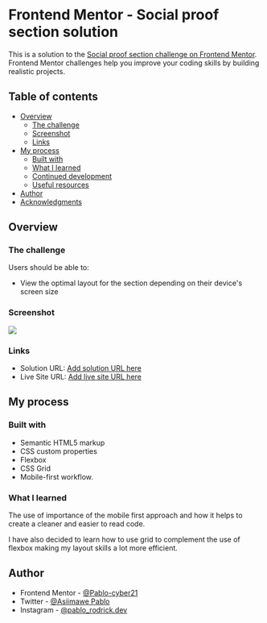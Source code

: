 # Frontend Mentor - Social proof section solution

This is a solution to the [Social proof section challenge on Frontend Mentor](https://www.frontendmentor.io/challenges/social-proof-section-6e0qTv_bA). Frontend Mentor challenges help you improve your coding skills by building realistic projects.

## Table of contents

- [Overview](#overview)
  - [The challenge](#the-challenge)
  - [Screenshot](#screenshot)
  - [Links](#links)
- [My process](#my-process)
  - [Built with](#built-with)
  - [What I learned](#what-i-learned)
  - [Continued development](#continued-development)
  - [Useful resources](#useful-resources)
- [Author](#author)
- [Acknowledgments](#acknowledgments)

## Overview

### The challenge

Users should be able to:

- View the optimal layout for the section depending on their device's screen size

### Screenshot

![](.https://github.com/Pablo-cyber21/frontend-mentor-challenges/blob/main/social-proof-section-master/social-proof-section-master/images/Screen%20Shot%202021-12-12%20at%2020.41.34.png)

### Links

- Solution URL: [Add solution URL here](https://your-solution-url.com)
- Live Site URL: [Add live site URL here](https://your-live-site-url.com)

## My process

### Built with

- Semantic HTML5 markup
- CSS custom properties
- Flexbox
- CSS Grid
- Mobile-first workflow.

### What I learned

The use of importance of the mobile first approach and how it helps to create a cleaner and easier to read code.

I have also decided to learn how to use grid to complement the use of flexbox making my layout skills a lot more efficient.

## Author

- Frontend Mentor - [@Pablo-cyber21](https://www.frontendmentor.io/profile/Pablo-cyber21)
- Twitter - [@Asiimawe Pablo](https://twitter.com/AsiimawePablo)
- Instagram - [@pablo_rodrick.dev](https://www.instagram.com/pablo_rodrick.dev)
